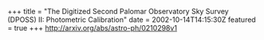 +++
title = "The Digitized Second Palomar Observatory Sky Survey (DPOSS) II:   Photometric Calibration"
date = 2002-10-14T14:15:30Z
featured = true
+++
http://arxiv.org/abs/astro-ph/0210298v1